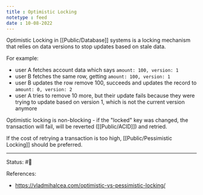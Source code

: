 ```yaml
---
title : Optimistic Locking
notetype : feed
date : 10-08-2022
---
```


Optimistic Locking in [[Public/Database]] systems is a locking mechanism that relies on data versions to stop updates based on stale data.

For example:
- user A fetches account data which says `amount: 100, version: 1`
- user B fetches the same row, getting `amount: 100, version: 1`
- user B updates the row remove 100, succeeds and updates the record to `amount: 0, version: 2`
- user A tries to remove 10 more, but their update fails because they were trying to update based on version 1, which is not the current version anymore

Optimistic locking is non-blocking - if the "locked" key was changed, the transaction will fail, will be reverted ([[Public/ACID]]) and retried.

If the cost of retrying a transaction is too high, [[Public/Pessimistic Locking]] should be preferred.

-----

Status: #🌱 

References:
- https://vladmihalcea.com/optimistic-vs-pessimistic-locking/
